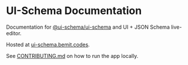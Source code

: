 # UI-Schema Documentation

Documentation for [@ui-schema/ui-schema](https://github.com/ui-schema/ui-schema) and UI + JSON Schema live-editor.

Hosted at [ui-schema.bemit.codes](https://ui-schema.bemit.codes).

See [CONTRIBUTING.md](../../CONTRIBUTING.md#documentation-app) on how to run the app locally.
